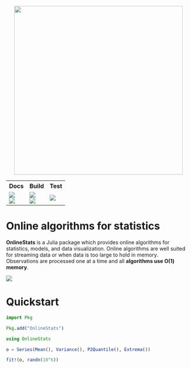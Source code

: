 <p align="center">
  <img width="460" src="https://user-images.githubusercontent.com/8075494/57313750-3d890d80-70be-11e9-99c9-b3fe0de6ea81.png">
</p>

<table align="center">
<tr>
    <th>Docs</th>
    <th>Build</th>
    <th>Test</th>
</tr>
<tr>
    <td>
        <a href="https://joshday.github.io/OnlineStats.jl/stable">
            <img src="https://img.shields.io/badge/docs-stable-blue.svg">
        </a>
        <br>
        <a href="https://joshday.github.io/OnlineStats.jl/latest">
            <img src="https://img.shields.io/badge/docs-latest-blue.svg">
        </a>
    </td>
    <td>
        <a href="https://travis-ci.org/joshday/OnlineStats.jl">
            <img src="https://travis-ci.org/joshday/OnlineStats.jl.svg">
        </a>
        <br>
        <a href="https://ci.appveyor.com/project/joshday/onlinestats-jl/branch/master">
            <img src="https://ci.appveyor.com/api/projects/status/x2t1ey2sgbmow1a4/branch/master?svg=true">
        </a>
    </td>
    <td>
        <a href="https://codecov.io/gh/joshday/OnlineStats.jl">
            <img src="https://codecov.io/gh/joshday/OnlineStats.jl/branch/master/graph/badge.svg">
        </a>
    </td>
</tr>
</table>


# Online algorithms for statistics

**OnlineStats** is a Julia package which provides online algorithms for statistics, models, and data visualization.  Online algorithms are well suited for streaming data or when data is too large to hold in memory.  Observations are processed one at a time and all **algorithms use O(1) memory**.

![](https://user-images.githubusercontent.com/8075494/46229806-d55a9800-c334-11e8-8616-e4e27e58d66d.gif)



# Quickstart

```julia
import Pkg

Pkg.add("OnlineStats")

using OnlineStats

o = Series(Mean(), Variance(), P2Quantile(), Extrema())

fit!(o, randn(10^6))
```

